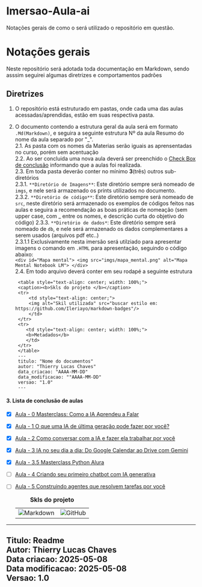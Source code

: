 # Imersao-Aula-ai
Notações gerais de como o será utilizado o repositório em questão. 
# Notações gerais 

Neste repositório será adotada toda documentação em Markdown, sendo asssim seguirei algumas diretrizes e comportamentos padrões

## Diretrizes
1. O repositório está estruturado em pastas, onde cada uma das aulas acessadas/aprendidas, estão em suas respectiva pasta. 
2. O documento contendo a estrutura geral da aula será em formato `.Md(Markdown)`, e seguira a seguinte estrutura Nº da aula Resumo do nome da aula separado por "_".  
    2.1. As pasta com os nomes da Materias serão iguais as aprensentadas no curso, porém sem acentuação  
    2.2. Ao ser concluida uma nova aula deverá ser preenchido o [Check Box de conclusão](#3-lista-de-conclusão-de-aulas) informando que a aulas foi realizada.  
    2.3. Em toda pasta deverão conter no mínimo **3**(três) outros sub-diretórios  
            2.3.1. `**Diretório de Imagens**`: Este diretório sempre será nomeado de `imgs`, e nele será armazenado os prints utilizados no documento.   
            2.3.2. `**Diretório de código**`:  Este diretório sempre será nomeado de `src`, neste diretório será armazenado os exemplos de códigos feitos nas aulas e seguira a recomendação as boas práticas de  nomeação (sem upper case, com _ entre os nomes, e descrição curta do objetivo do código) 
            2.3.3. `**Diretório de dados*`: Este diretório sempre será nomeado de `db`, e nele será armazenado os dados complementares a serem usados (arquivos pdf etc..)  
                2.3.1.1 Exclusivamente nesta imersão será utilziado para apresentar imagens o comando em  `.HTML` para apresentação, seguindo o código abaixo:  
            ```<div id="Mapa mental">
            <img src="imgs/mapa_mental.png" alt="Mapa Mental Notebook LM">
            </div>
            ```   
    2.4. Em todo arquivo deverá conter em seu rodapé a seguinte estrutura  

   ```
    <table style="text-align: center; width: 100%;"> 
    <caption><b>Skls do projeto </b></caption>
    <tr>
        <td style="text-align: center;">
        <img alt="Skil utilizada" src="buscar estilo em: https://github.com/Ileriayo/markdown-badges"/>
        </td>
    </tr>
    <tr> 
       <td style="text-align: center; width: 100%;">
       <b>Metadados</b>
       </td>
    </tr>
    </table>
    ---
    titulo: "Nome do documentos"
    autor: "Thierry Lucas Chaves"
    data_criacao: "AAAA-MM-DD"
    data_modificacao: ""AAAA-MM-DD"
    versao: "1.0"
    ---

    ```


#### 3. Lista de conclusão de aulas
- [X] [Aula - 0 Masterclass: Como a IA Aprendeu a Falar](aula_0_como-a-ia-aprendeu-a-falar/aula_0_como-a-ia-aprendeu-a-falar.md)
- [X] [Aula - 1 O que uma IA de última geração pode fazer por você?](aula_1_ia-de-ultima-geracao/aula_1_ia-de-ultima-geracao.md)
- [X] [Aula - 2 Como conversar com a IA e fazer ela trabalhar por você](aula_2_como-conversar-com-a-ia/aula_2_como-conversar-com-a-ia.md)
- [X] [Aula - 3 IA no seu dia a dia: Do Google Calendar ao Drive com Gemini](aula_3_ia-no-dia-a-dia-com-gemini/aula_3_ia-no-dia-a-dia-com-gemini.md)
- [X] [Aula - 3.5 Masterclass Python Alura ](aula_3_5_MasterClass_python/Aula_3_5_Masterclass_python.ipynb)
- [ ] [Aula - 4 Criando seu primeiro chatbot com IA generativa](aula_4_primeiro-chatbot-com-ia/aula_4_primeiro-chatbot-com-ia.md)
- [ ] [Aula - 5 Construindo agentes que resolvem tarefas por você](aula_5_agentes-que-resolvem-tarefas/aula_5_agentes-que-resolvem-tarefas.md)


    <table style="text-align: center; width: 100%;"> 
    <caption><b>Skls do projeto </b></caption>
    <tr>
        <td style="text-align: center;">
        <img alt="Markdown" src="https://img.shields.io/badge/markdown-%23000000.svg?style=for-the-badge&logo=markdown&logoColor=white"/>
        </td>
        <td style="text-align: left;">
        <img alt="GitHub" src="https://img.shields.io/badge/github-%23121011.svg?style=for-the-badge&logo=github&logoColor=white"/>
        </td>
    <tr> 
    </table>
---
Titulo: Readme  
Autor: Thierry Lucas Chaves  
Data criacao: 2025-05-08  
Data modificacao: 2025-05-08  
Versao: 1.0  
---
